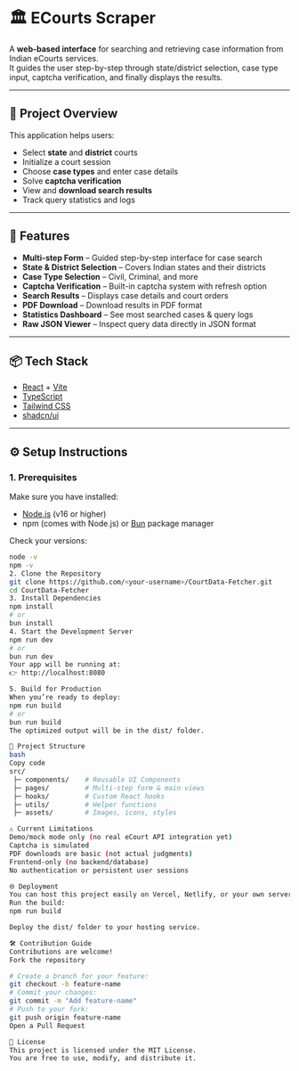 # 🏛️ ECourts Scraper

A **web-based interface** for searching and retrieving case information from Indian eCourts services.  
It guides the user step-by-step through state/district selection, case type input, captcha verification, and finally displays the results.

---

## 📌 Project Overview

This application helps users:

- Select **state** and **district** courts  
- Initialize a court session  
- Choose **case types** and enter case details  
- Solve **captcha verification**  
- View and **download search results**  
- Track query statistics and logs  

---

## 🚀 Features

- **Multi-step Form** – Guided step-by-step interface for case search  
- **State & District Selection** – Covers Indian states and their districts  
- **Case Type Selection** – Civil, Criminal, and more  
- **Captcha Verification** – Built-in captcha system with refresh option  
- **Search Results** – Displays case details and court orders  
- **PDF Download** – Download results in PDF format  
- **Statistics Dashboard** – See most searched cases & query logs  
- **Raw JSON Viewer** – Inspect query data directly in JSON format  

---

## 📦 Tech Stack

- [React](https://react.dev/) + [Vite](https://vitejs.dev/)  
- [TypeScript](https://www.typescriptlang.org/)  
- [Tailwind CSS](https://tailwindcss.com/)  
- [shadcn/ui](https://ui.shadcn.com/)  

---

## ⚙️ Setup Instructions

### 1. Prerequisites
Make sure you have installed:
- [Node.js](https://nodejs.org/) (v16 or higher)  
- npm (comes with Node.js) or [Bun](https://bun.sh/) package manager  

Check your versions:
```bash
node -v
npm -v
2. Clone the Repository
git clone https://github.com/<your-username>/CourtData-Fetcher.git
cd CourtData-Fetcher
3. Install Dependencies
npm install
# or
bun install
4. Start the Development Server
npm run dev
# or
bun run dev
Your app will be running at:
👉 http://localhost:8080

5. Build for Production
When you’re ready to deploy:
npm run build
# or
bun run build
The optimized output will be in the dist/ folder.

📂 Project Structure
bash
Copy code
src/
 ├─ components/    # Reusable UI Components
 ├─ pages/         # Multi-step form & main views
 ├─ hooks/         # Custom React hooks
 ├─ utils/         # Helper functions
 ├─ assets/        # Images, icons, styles

⚠️ Current Limitations
Demo/mock mode only (no real eCourt API integration yet)
Captcha is simulated
PDF downloads are basic (not actual judgments)
Frontend-only (no backend/database)
No authentication or persistent user sessions

🌐 Deployment
You can host this project easily on Vercel, Netlify, or your own server.
Run the build:
npm run build

Deploy the dist/ folder to your hosting service.

🛠️ Contribution Guide
Contributions are welcome!
Fork the repository

# Create a branch for your feature:
git checkout -b feature-name
# Commit your changes:
git commit -m "Add feature-name"
# Push to your fork:
git push origin feature-name
Open a Pull Request

📜 License
This project is licensed under the MIT License.
You are free to use, modify, and distribute it.
